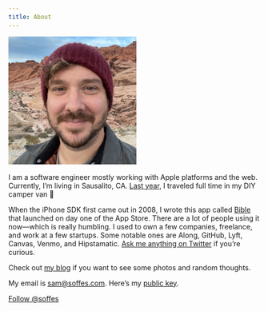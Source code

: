 ```yaml
---
title: About
---
```


<img src="/assets/sam-soffes.jpg" width="256" height="256" alt="Sam Soffes">

I am a software engineer mostly working with Apple platforms and the web. Currently, I’m living in Sausalito, CA. [Last year](/blog/2022), I traveled full time in my DIY camper van 🚐

When the iPhone SDK first came out in 2008, I wrote this app called [Bible](https://youversion.com/mobile) that launched on day one of the App Store. There are a lot of people using it now—which is really humbling. I used to own a few companies, freelance, and work at a few startups. Some notable ones are Along, GitHub, Lyft, Canvas, Venmo, and Hipstamatic. [Ask me anything on Twitter](https://twitter.com/intent/tweet?screen_name=soffes) if you’re curious.

Check out [my blog](/blog) if you want to see some photos and random thoughts.

My email is [sam@soffes.com](mailto:sam@soffes.com). Here’s my [public key](/soffes.asc).

<a href="https://twitter.com/soffes?ref_src=twsrc%5Etfw" class="twitter-follow-button" data-size="large" data-lang="en" data-dnt="true" data-show-count="true"><noscript>Follow @soffes</noscript></a><script async src="https://platform.twitter.com/widgets.js" charset="utf-8"></script>
